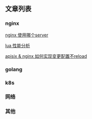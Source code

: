 ## 文章列表

### nginx
[nginx 使用哪个server](nginx/find_virtual_server.md)

[lua 性能分析](nginx/lua_performance.md)

[apisix & nginx 如何实现变更配置不reload](nginx/dyups_dyserver.md)



### golang

### k8s

### 网络

### 其他
